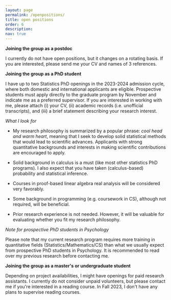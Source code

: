 ```yaml
---
layout: page
permalink: /openpositions/
title: open positions
order: 6
description: 
nav: true
---
```



**Joining the group as a postdoc**

I currently do not have open positions, but it changes on a rotating basis. If you are interested, please send me your CV and names of 3 references. 

​**Joining the group as a PhD student**

I have up to two Statistics PhD openings in the 2023-2024 admission cycle, where both domestic and international applicants are eligible. Prospective students must apply directly to the graduate program by November and indicate me as a preferred supervisor. If you are interested in working with me, please attach (i) your CV, (ii) academic records (i.e. unofficial transcripts), and (iii) a brief statement describing your research interest. 

*What I look for*

- My research philosophy is summarized by a popular phrase: *cool head and warm heart*, meaning that I seek to develop solid statistical methods that would lead to scientific advances. Applicants with strong quantitative backgrounds and interests in making scientific contributions are encouraged to apply. 

- Solid background in calculus is a must (like most other statistics PhD programs). I also expect that you have taken (calculus-based) probability and statistical inference.

- Courses in proof-based linear algebra real analysis will be considered very favorably.

- Some background in programming (e.g. coursework in CS), although not required, will be beneficial.

- Prior research experience is not needed. However, it will be valuable for evaluating whether you fit my research philosophy.

*Note for prospective PhD students in Psychology*

Please note that my current research program requires more training in quantitative fields (Statistics/Mathematics/CS) than what we usually expect from prospective PhD students in Psychology. It is recommended to read over my previous research before contacting me.

​**Joining the group as a master's or undergraduate student**

Depending on project availabilities, I might have openings for paid research assistants. I currently do not consider unpaid volunteers, but please contact me if you're interested in a reading course. In Fall 2023, I don't have any plans to supervise reading courses.

